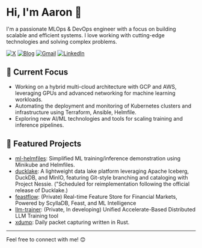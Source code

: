 # Hi, I'm Aaron 👋

I'm a passionate MLOps & DevOps engineer with a focus on building scalable and efficient systems. I love working with cutting-edge technologies and solving complex problems.

[![X](https://img.shields.io/badge/x-%230077B5.svg?style=for-the-badge&logo=x&logoColor=white)](https://x.com/pilcloud) 
[![Blog](https://img.shields.io/badge/blog-040d04?style=for-the-badge&logo=github)](https://ziwon.github.io) 
[![Gmail](https://img.shields.io/badge/gmail-D14836?style=for-the-badge&logo=gmail&logoColor=white)](mailto:yngpil.yoon@gmail.com) 
[![LinkedIn](https://img.shields.io/badge/LinkedIn-%230077B5.svg?style=for-the-badge&logo=linkedin&logoColor=white)](https://www.linkedin.com/in/yeongpil-yoon/)

## 🚀 Current Focus
- Working on a hybrid multi-cloud architecture with GCP and AWS, leveraging GPUs and advanced networking for machine learning workloads.
- Automating the deployment and monitoring of Kubernetes clusters and infrastructure using Terraform, Ansible, Helmfile.
- Exploring new AI/ML technologies and tools for scaling training and inference pipelines.

## 🌟 Featured Projects
- [ml-helmfiles](https://github.com/ziwon/ml-helmfiles): Simplified ML training/inference demonstration using Minikube and Helmfiles.
- [ducklake](https://github.com/ziwon/ducklake): A lightweight data lake platform leveraging Apache Iceberg, DuckDB, and MinIO, featuring Git-style branching and cataloging with Project Nessie. ("Scheduled for reimplementation following the official release of Ducklake.)
- [feastflow](https://github.com/ziwon/FeastFlow): (Private) Real-time Feature Store for Financial Markets, Powered by ScyllaDB, Feast, and ML Intelligence
- [llm-trainer](https://github.com/ziwon/llm-trinaer): (Private, In developing) Unified Accelerate-Based Distributed LLM Training tool
- [xdump](https://github.com/ziwon/xdump): Daily packet capturing written in Rust.
---

Feel free to connect with me! 😊
